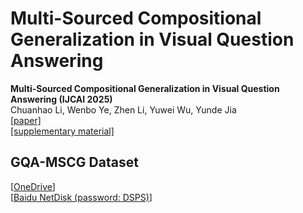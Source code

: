 # Multi-Sourced Compositional Generalization in Visual Question Answering
**Multi-Sourced Compositional Generalization in Visual Question Answering (IJCAI 2025)**  
Chuanhao Li, Wenbo Ye, Zhen Li, Yuwei Wu, Yunde Jia  
[[paper]]()  
[[supplementary material]]()

## GQA-MSCG Dataset
[[OneDrive]()]  
[[Baidu NetDisk (password: DSPS)]()]
